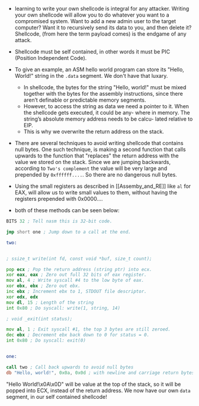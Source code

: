 - learning to write your own shellcode is integral for any attacker. Writing your own shellcode will allow you to do whatever you want to a compromised system. Want to add a new admin user to the target computer? Want it to recursively send its data to you, and then delete it? Shellcode, (from here the term payload comes) is the endgame of any attack.

- Shellcode must be self contained, in other words it must be PIC (Position Independent Code).
- To give an example, an ASM hello world program can store its "Hello, World!" string in the `.data` segment. We don't have that luxary.
    - In shellcode, the bytes for the string "Hello, world!" must be mixed together with the bytes for the assembly instructions, since there aren’t definable or predictable memory segments.
    - However, to access the string as data we need a pointer to it. When the shellcode gets executed, it could be any- where in memory. The string’s absolute memory address needs to be calcu- lated relative to EIP.
    - This is why we overwrite the return address on the stack.


- There are several techniques to avoid writing shellcode that contains null bytes. One such technique, is making a second function that calls upwards to the function that "replaces" the return address with the value we stored on the stack. Since we are jumping backwards, according to `Two's complement` the value will be very large and prepended by `0xffffff....`. So there are no dangerous null bytes.
- Using the small registers as described in [[Assemby_and_RE]] like `al` for EAX, will allow us to write small values to them, without having the registers prepended with 0x0000....
- both of these methods can be seen below:
```asm
BITS 32 ; Tell nasm this is 32-bit code.

jmp short one ; Jump down to a call at the end.

two:


; ssize_t write(int fd, const void *buf, size_t count);

pop ecx ; Pop the return address (string ptr) into ecx.
xor eax, eax ; Zero out full 32 bits of eax register.
mov al, 4 ; Write syscall #4 to the low byte of eax.
xor ebx, ebx ; Zero out ebx.
inc ebx ; Increment ebx to 1, STDOUT file descriptor.
xor edx, edx
mov dl, 15 ; Length of the string
int 0x80 ; Do syscall: write(1, string, 14)

; void _exit(int status);

mov al, 1 ; Exit syscall #1, the top 3 bytes are still zeroed.
dec ebx ; Decrement ebx back down to 0 for status = 0.
int 0x80 ; Do syscall: exit(0)


one:

call two ; Call back upwards to avoid null bytes
db "Hello, world!", 0x0a, 0x0d ; with newline and carriage return bytes.

```

"Hello World!\x0A\x0D" will be value at the top of the stack, so it will be popped into ECX, instead of the return address. We now have our own `data` segment, in our self contained shellcode!
